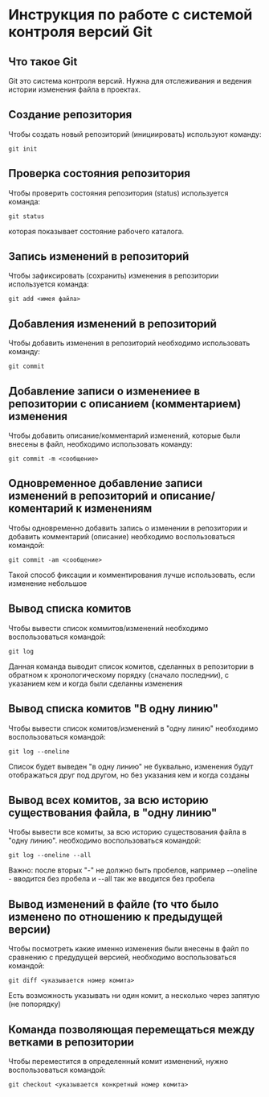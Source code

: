 # **Инструкция по работе с системой контроля версий Git**

## Что такое Git

Git это система контроля версий. Нужна для отслеживания и ведения истории изменения файла в проектах.

## Создание репозитория

Чтобы создать новый репозиторий (инициировать) используют команду: 
 
    git init

## Проверка состояния репозитория

Чтобы проверить состояния репозитория (status) используется команда:

    git status

которая показывает состояние рабочего каталога.

## Запись изменений в репозиторий

Чтобы зафиксировать (сохранить) изменения в репозитории используется команда:

    git add <имея файла>

## Добавления изменений в репозиторий

Чтобы добавить изменения в репозиторий необходимо использовать команду:

    git commit

## Добавление записи о изменениее в репозитории с описанием (комментарием) изменения

Чтобы добавить описание/комментарий изменений, которые были внесены в файл, необходимо использовать команду:

    git commit -m <сообщение>

## Одновременное добавление записи изменений в репозиторий и описание/коментарий к изменениям

Чтобы одновременно добавить запись о изменении в репозитории и добавить комментарий (описание) необходимо воспользоваться командой:

    git commit -am <сообщение>

Такой способ фиксации и комментирования лучше использовать, если изменение небольшое

## Вывод списка комитов

Чтобы вывести список коммитов/изменений необходимо воспользоваться командой:

    git log

Данная команда выводит список комитов, сделанных в репозитории в обратном к хронологическому порядку (сначало последнии), с указанием кем и когда были сделанны изменения

## Вывод списка комитов "В одну линию"

Чтобы вывести список комитов/изменений в "одну линию" необходимо воспользоваться командой:

    git log --oneline

Список будет выведен "в одну линию" не буквально, изменения будут отображаться друг под другом, но без указания кем и когда созданы

## Вывод всех комитов, за всю историю существования файла, в "одну линию"

Чтобы вывести все комиты, за всю историю существования файла в "одну линию". необходимо воспользоваться командой:

    git log --oneline --all

Важно: после вторых "-" не должно быть пробелов, например --oneline - вводится без пробела и --all так же вводится без пробела

## Вывод изменений в файле (то что было изменено по отношению к предыдущей версии)

Чтобы посмотреть какие именно изменения были внесены в файл по сравнению с предудущей версией, необходимо воспользоваться командой:

    git diff <указывается номер комита>

Есть возможность указывать ни один комит, а несколько через запятую (не попорядку)

## Команда позволяющая перемещаться между ветками в репозитории 

Чтобы переместится в определенный комит  изменений, нужно воспользоваться командой:

    git checkout <указывается конкретный номер комита>

    